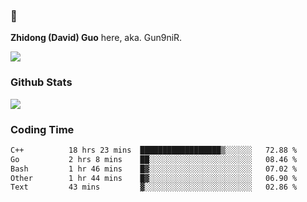 ### 👋 

**Zhidong (David) Guo** here, aka. Gun9niR.

![](https://komarev.com/ghpvc/?username=Gun9niR&label=Total+Views)

### Github Stats

<img src="https://github-readme-stats.vercel.app/api?username=Gun9niR&count_private=true&show_icons=true&theme=vue-dark&hide_title=true">

### Coding Time

<!--START_SECTION:waka-->

```txt
C++          18 hrs 23 mins  ██████████████████▒░░░░░░   72.88 %
Go           2 hrs 8 mins    ██░░░░░░░░░░░░░░░░░░░░░░░   08.46 %
Bash         1 hr 46 mins    █▓░░░░░░░░░░░░░░░░░░░░░░░   07.02 %
Other        1 hr 44 mins    █▓░░░░░░░░░░░░░░░░░░░░░░░   06.90 %
Text         43 mins         ▓░░░░░░░░░░░░░░░░░░░░░░░░   02.86 %
```

<!--END_SECTION:waka-->
